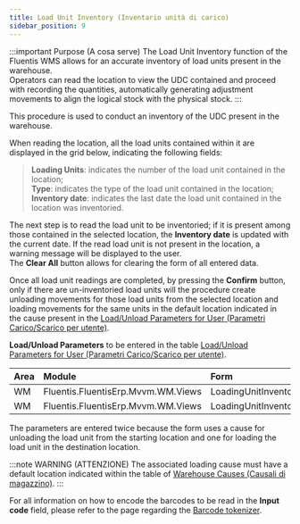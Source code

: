 ```yaml
---
title: Load Unit Inventory (Inventario unità di carico)
sidebar_position: 9
---
```


:::important Purpose (A cosa serve)
The Load Unit Inventory function of the Fluentis WMS allows for an accurate inventory of load units present in the warehouse.        
Operators can read the location to view the UDC contained and proceed with recording the quantities, automatically generating adjustment movements to align the logical stock with the physical stock.
:::  

This procedure is used to conduct an inventory of the UDC present in the warehouse.

When reading the location, all the load units contained within it are displayed in the grid below, indicating the following fields: 

> **Loading Units**: indicates the number of the load unit contained in the location;        
> **Type**: indicates the type of the load unit contained in the location;     
> **Inventory date**: indicates the last date the load unit contained in the location was inventoried.  

The next step is to read the load unit to be inventoried; if it is present among those contained in the selected location, the **Inventory date** is updated with the current date. If the read load unit is not present in the location, a warning message will be displayed to the user.      
The **Clear All** button allows for clearing the form of all entered data.     

Once all load unit readings are completed, by pressing the **Confirm** button, only if there are un-inventoried load units will the procedure create unloading movements for those load units from the selected location and loading movements for the same units in the default location indicated in the cause present in the 
[Load/Unload Parameters for User (Parametri Carico/Scarico per utente)](/docs/configurations/parameters/general-parameters/deliverynotes-grouping).

**Load/Unload Parameters** to be entered in the table [Load/Unload Parameters for User (Parametri Carico/Scarico per utente)](/docs/configurations/parameters/general-parameters/deliverynotes-grouping).

| Area | Module | Form |
| :-- | :-- | :-- |
| WM | Fluentis.FluentisErp.Mvvm.WM.Views | LoadingUnitInventory |
| WM | Fluentis.FluentisErp.Mvvm.WM.Views | LoadingUnitInventory |

The parameters are entered twice because the form uses a cause for unloading the load unit from the starting location and one for loading the load unit in the destination location.

:::note WARNING (ATTENZIONE)
The associated loading cause must have a default location indicated within the table of [Warehouse Causes (Causali di magazzino)](/docs/configurations/tables/logistics/warehouse-templates/).
:::

For all information on how to encode the barcodes to be read in the **Input code** field, please refer to the page regarding the [Barcode tokenizer](/docs/configurations/tables/general-settings/barcode-tokenizer).